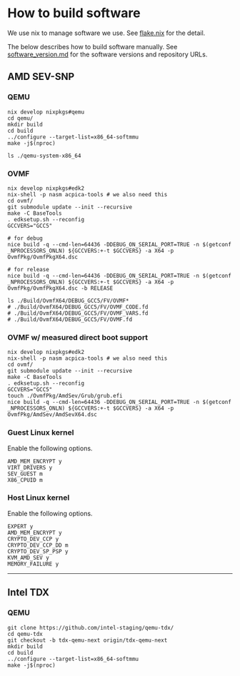 # How to build software

We use nix to manage software we use. See [flake.nix](../flake.nix) for the detail.

The below describes how to build software manually.
See [software_version.md](./software_version.md) for the software versions and
repository URLs.

## AMD SEV-SNP

### QEMU
```
nix develop nixpkgs#qemu
cd qemu/
mkdir build
cd build
../configure --target-list=x86_64-softmmu
make -j$(nproc)

ls ./qemu-system-x86_64
```

### OVMF
```
nix develop nixpkgs#edk2
nix-shell -p nasm acpica-tools # we also need this
cd ovmf/
git submodule update --init --recursive
make -C BaseTools
. edksetup.sh --reconfig
GCCVERS="GCC5"

# for debug
nice build -q --cmd-len=64436 -DDEBUG_ON_SERIAL_PORT=TRUE -n $(getconf _NPROCESSORS_ONLN) ${GCCVERS:+-t $GCCVERS} -a X64 -p OvmfPkg/OvmfPkgX64.dsc

# for release
nice build -q --cmd-len=64436 -DDEBUG_ON_SERIAL_PORT=TRUE -n $(getconf _NPROCESSORS_ONLN) ${GCCVERS:+-t $GCCVERS} -a X64 -p OvmfPkg/OvmfPkgX64.dsc -b RELEASE

ls ./Build/OvmfX64/DEBUG_GCC5/FV/OVMF*
# ./Build/OvmfX64/DEBUG_GCC5/FV/OVMF_CODE.fd
# ./Build/OvmfX64/DEBUG_GCC5/FV/OVMF_VARS.fd
# ./Build/OvmfX64/DEBUG_GCC5/FV/OVMF.fd
```

### OVMF w/ measured direct boot support
```
nix develop nixpkgs#edk2
nix-shell -p nasm acpica-tools # we also need this
cd ovmf/
git submodule update --init --recursive
make -C BaseTools
. edksetup.sh --reconfig
GCCVERS="GCC5"
touch ./OvmfPkg/AmdSev/Grub/grub.efi
nice build -q --cmd-len=64436 -DDEBUG_ON_SERIAL_PORT=TRUE -n $(getconf _NPROCESSORS_ONLN) ${GCCVERS:+-t $GCCVERS} -a X64 -p OvmfPkg/AmdSev/AmdSevX64.dsc
```

### Guest Linux kernel
Enable the following options.
```
AMD_MEM_ENCRYPT y
VIRT_DRIVERS y
SEV_GUEST m
X86_CPUID m
```

### Host Linux kernel
Enable the following options.
```
EXPERT y
AMD_MEM_ENCRYPT y
CRYPTO_DEV_CCP y
CRYPTO_DEV_CCP_DD m
CRYPTO_DEV_SP_PSP y
KVM_AMD_SEV y
MEMORY_FAILURE y
```

-----------

## Intel TDX

### QEMU
```
git clone https://github.com/intel-staging/qemu-tdx/
cd qemu-tdx
git checkout -b tdx-qemu-next origin/tdx-qemu-next
mkdir build
cd build
../configure --target-list=x86_64-softmmu
make -j$(nproc)
```

